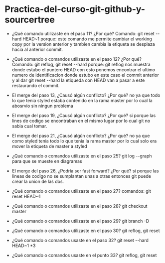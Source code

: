 # Practica-del-curso-git-github-y-sourcertree
- ¿Qué comando utilizaste en el paso 11? ¿Por qué?
Comando: git reset --hard HEAD~1 
porque: este comando me permite cambiar el working copy por la version anterior y tambien cambia la etiqueta se desplaza hacia al anterior commit.


- ¿Qué comando o comandos utilizaste en el paso 12? ¿Por qué?
Comando: git reflog, git reset --hard <numero de identificacion del comit>
porque: git reflog nos muestra donde estubo el puntero HEAD con esto ponemos encontrar el ultimo numero de identificacion donde estubo en este caso el commit anterior y al dar git reset --hard <numero de identificacion del comit> la etiqueda con HEAD  van a pasar a este restaurando el commit.


- El merge del paso 13, ¿Causó algún conflicto? ¿Por qué?
no ya que todo lo que tenia styled estaba contenido en la rama master por lo cual la abosrvio sin ningun problema


- El merge del paso 19, ¿Causó algún conflicto? ¿Por qué?
si porque las lines de codigo se encontraban en el mismo lugar por lo cual git no sabia cual tomar.

- El merge del paso 21, ¿Causó algún conflicto? ¿Por qué?
no ya que como styled tenia todo lo que tenia la rama master por lo cual solo era mover la etiqueta de master a styled 

- ¿Qué comando o comandos utilizaste en el paso 25?
git log --graph para que se mueste en diagramas 

- El merge del paso 26, ¿Podría ser fast forward? ¿Por qué?
si porque las lineas de codigo no se sumplantan unas a otras entonces git puede crear la union de las dos.


- ¿Qué comando o comandos utilizaste en el paso 27?
comandos: git reset HEAD~1

- ¿Qué comando o comandos utilizaste en el paso 28?
git checkout master
- ¿Qué comando o comandos utilizaste en el paso 29?
git branch -D

- ¿Qué comando o comandos utilizaste en el paso 30?
git reflog, git reset <nombre de identificacion de commit que quiero recuperar>
- ¿Qué comando o comandos usaste en el paso 32?
git reset --hard HEAD~1 *3

- ¿Qué comando o comandos usaste en el punto 33?
git reflog, git reset <nombre de identificacion de commit que quiero recuperar>